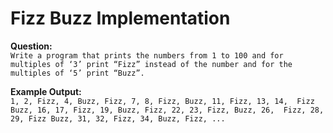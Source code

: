 # Fizz Buzz Implementation

**Question:** \
`Write a program that prints the numbers from 1 to 100 and for multiples of ‘3’ print “Fizz” instead of the number and for the multiples of ‘5’ print “Buzz”.`

**Example Output:** \
`1, 2, Fizz, 4, Buzz, Fizz, 7, 8, Fizz, Buzz, 11, Fizz, 13, 14, 
Fizz Buzz, 16, 17, Fizz, 19, Buzz, Fizz, 22, 23, Fizz, Buzz, 26, 
Fizz, 28, 29, Fizz Buzz, 31, 32, Fizz, 34, Buzz, Fizz, ...`

